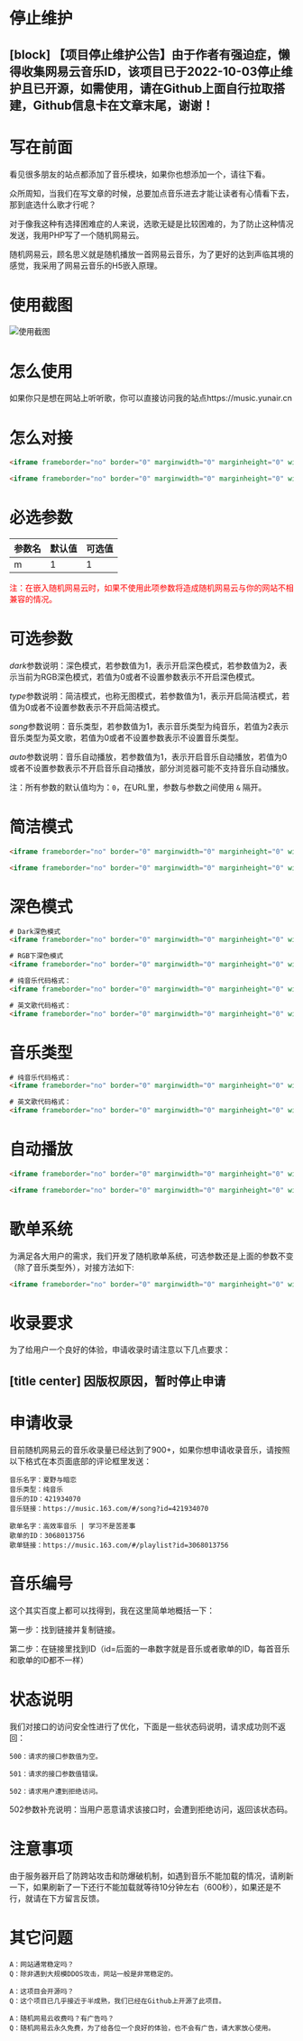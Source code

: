 
# 停止维护

[block] 【项目停止维护公告】由于作者有强迫症，懒得收集网易云音乐ID，该项目已于2022-10-03停止维护且已开源，如需使用，请在Github上面自行拉取搭建，Github信息卡在文章末尾，谢谢！
---

# 写在前面

看见很多朋友的站点都添加了音乐模块，如果你也想添加一个，请往下看。

众所周知，当我们在写文章的时候，总要加点音乐进去才能让读者有心情看下去，那到底选什么歌才行呢？

对于像我这种有选择困难症的人来说，选歌无疑是比较困难的，为了防止这种情况发送，我用PHP写了一个随机网易云。

随机网易云，顾名思义就是随机播放一首网易云音乐，为了更好的达到声临其境的感觉，我采用了网易云音乐的H5嵌入原理。

# 使用截图

![使用截图](/docs/assets/header/post-2.jpg)

# 怎么使用

如果你只是想在网站上听听歌，你可以直接访问我的站点https://music.yunair.cn

# 怎么对接

```html
<iframe frameborder="no" border="0" marginwidth="0" marginheight="0" width=100% height=86 src="https://music.yunair.cn/?m=1"></iframe>

<iframe frameborder="no" border="0" marginwidth="0" marginheight="0" width=100% height=110 src="https://music.yunair.cn/index2.php?m=1></iframe>
```

# 必选参数

| 参数名 | 默认值 | 可选值 |
| ---- | ---- | ---- |
| m | 1 | 1 |

<span style="color: red">注：在嵌入随机网易云时，如果不使用此项参数将造成随机网易云与你的网站不相兼容的情况。</span>

# 可选参数

*dark*参数说明：深色模式，若参数值为1，表示开启深色模式，若参数值为2，表示当前为RGB深色模式，若值为0或者不设置参数表示不开启深色模式。

*type*参数说明：简洁模式，也称无图模式，若参数值为1，表示开启简洁模式，若值为0或者不设置参数表示不开启简洁模式。

*song*参数说明：音乐类型，若参数值为1，表示音乐类型为纯音乐，若值为2表示音乐类型为英文歌，若值为0或者不设置参数表示不设置音乐类型。

*auto*参数说明：音乐自动播放，若参数值为1，表示开启音乐自动播放，若值为0或者不设置参数表示不开启音乐自动播放，部分浏览器可能不支持音乐自动播放。

注：所有参数的默认值均为：`0`，在URL里，参数与参数之间使用 `&` 隔开。

# 简洁模式

```html
<iframe frameborder="no" border="0" marginwidth="0" marginheight="0" width=100% height=52 src="https://music.yunair.cn/?m=1&type=1"></iframe>

<iframe frameborder="no" border="0" marginwidth="0" marginheight="0" width=100% height=52 src="https://music.yunair.cn/index2.php?m=1&type=1"></iframe>
```

# 深色模式

```html
# Dark深色模式
<iframe frameborder="no" border="0" marginwidth="0" marginheight="0" width=100% height=86 src="https://music.yunair.cn/?m=1&dark=1"></iframe>

# RGB下深色模式
<iframe frameborder="no" border="0" marginwidth="0" marginheight="0" width=100% height=86 src="https://music.yunair.cn/?m=1&dark=2"></iframe>

# 纯音乐代码格式：
<iframe frameborder="no" border="0" marginwidth="0" marginheight="0" width=100% height=86 src="https://music.yunair.cn/?m=1&song=1"></iframe>

# 英文歌代码格式：
<iframe frameborder="no" border="0" marginwidth="0" marginheight="0" width=100% height=86 src="https://music.yunair.cn/?m=1&song=2"></iframe>
```

# 音乐类型

```html
# 纯音乐代码格式：
<iframe frameborder="no" border="0" marginwidth="0" marginheight="0" width=100% height=86 src="https://music.yunair.cn/?m=1&song=1"></iframe>

# 英文歌代码格式：
<iframe frameborder="no" border="0" marginwidth="0" marginheight="0" width=100% height=86 src="https://music.yunair.cn/?m=1&song=2"></iframe>
```

# 自动播放

```html
<iframe frameborder="no" border="0" marginwidth="0" marginheight="0" width=100% height=86 src="https://music.yunair.cn/?m=1&auto=1"></iframe>

<iframe frameborder="no" border="0" marginwidth="0" marginheight="0" width=100% height=86 src="https://music.yunair.cn/index2.php?m=1&auto=1"></iframe>
```

# 歌单系统

为满足各大用户的需求，我们开发了随机歌单系统，可选参数还是上面的参数不变（除了音乐类型外），对接方法如下:

```html
<iframe frameborder="no" border="0" marginwidth="0" marginheight="0" width=100% height=110 src="https://music.yunair.cn/index2.php?m=1"></iframe>
```

# 收录要求

为了给用户一个良好的体验，申请收录时请注意以下几点要求：

[title center] 因版权原因，暂时停止申请
---

# 申请收录

目前随机网易云的音乐收录量已经达到了900+，如果你想申请收录音乐，请按照以下格式在本页面底部的评论框里发送：

```text
音乐名字：夏野与暗恋
音乐类型：纯音乐
音乐的ID：421934070
音乐链接：https://music.163.com/#/song?id=421934070

歌单名字：高效率音乐 | 学习不是苦差事
歌单的ID：3068013756
歌单链接：https://music.163.com/#/playlist?id=3068013756
```

# 音乐编号

这个其实百度上都可以找得到，我在这里简单地概括一下：

第一步：找到链接并复制链接。

第二步：在链接里找到ID（id=后面的一串数字就是音乐或者歌单的ID，每首音乐和歌单的ID都不一样）

# 状态说明

我们对接口的访问安全性进行了优化，下面是一些状态码说明，请求成功则不返回：

```text
500：请求的接口参数值为空。

501：请求的接口参数值错误。

502：请求用户遭到拒绝访问。
```

<span sty="color: red">502参数补充说明：当用户恶意请求该接口时，会遭到拒绝访问，返回该状态码。</span>

# 注意事项

由于服务器开启了防跨站攻击和防爆破机制，如遇到音乐不能加载的情况，请刷新一下，如果刷新了一下还行不能加载就等待10分钟左右（600秒），如果还是不行，就请在下方留言反馈。

# 其它问题

```text
A：网站通常稳定吗？
Q：除非遇到大规模DDOS攻击，网站一般是非常稳定的。

A：这项目会开源吗？
Q：这个项目已几乎接近于半成熟，我们已经在Github上开源了此项目。

A：随机网易云收费吗？有广告吗？
Q：随机网易云永久免费，为了给各位一个良好的体验，也不会有广告，请大家放心使用。
```
